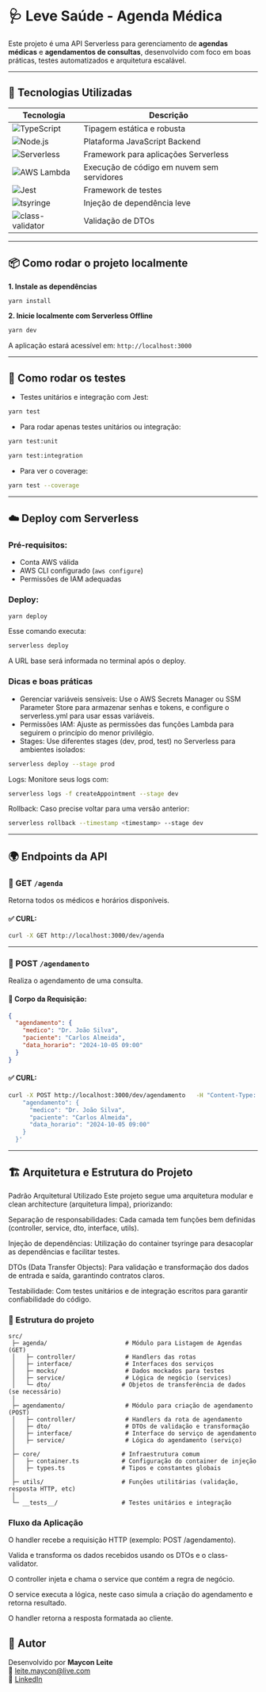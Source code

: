 # 🩺 Leve Saúde - Agenda Médica

Este projeto é uma API Serverless para gerenciamento de **agendas médicas** e **agendamentos de consultas**, desenvolvido com foco em boas práticas, testes automatizados e arquitetura escalável.

---

## 🚀 Tecnologias Utilizadas

| Tecnologia       | Descrição                                      |
|------------------|------------------------------------------------|
| ![TypeScript](https://img.shields.io/badge/-TypeScript-3178c6?logo=typescript&logoColor=white) | Tipagem estática e robusta |
| ![Node.js](https://img.shields.io/badge/-Node.js-339933?logo=node.js&logoColor=white) | Plataforma JavaScript Backend |
| ![Serverless](https://img.shields.io/badge/-Serverless-FD5750?logo=serverless&logoColor=white) | Framework para aplicações Serverless |
| ![AWS Lambda](https://img.shields.io/badge/-AWS%20Lambda-FF9900?logo=amazon-aws&logoColor=white) | Execução de código em nuvem sem servidores |
| ![Jest](https://img.shields.io/badge/-Jest-C21325?logo=jest&logoColor=white) | Framework de testes |
| ![tsyringe](https://img.shields.io/badge/-tsyringe-3178c6?logo=typescript&logoColor=white) | Injeção de dependência leve |
| ![class-validator](https://img.shields.io/badge/-class--validator-3178c6?logo=typescript&logoColor=white) | Validação de DTOs |

---

## 📦 Como rodar o projeto localmente

**1. Instale as dependências**

```bash
yarn install
```

**2. Inicie localmente com Serverless Offline**

```bash
yarn dev
```
A aplicação estará acessível em: `http://localhost:3000`

---
## 🧪 Como rodar os testes

* Testes unitários e integração com Jest:
```bash
yarn test
```

* Para rodar apenas testes unitários ou integração:

```bash
yarn test:unit
```

```bash
yarn test:integration
```

* Para ver o coverage:

```bash
yarn test --coverage
```

---

## ☁️ Deploy com Serverless

### Pré-requisitos:

- Conta AWS válida
- AWS CLI configurado (`aws configure`)
- Permissões de IAM adequadas

### Deploy:

```bash
yarn deploy
```

Esse comando executa:

```bash
serverless deploy
```

A URL base será informada no terminal após o deploy.

### Dicas e boas práticas
* Gerenciar variáveis sensíveis: Use o AWS Secrets Manager ou SSM Parameter Store para armazenar senhas e tokens, e configure o serverless.yml para usar essas variáveis.
* Permissões IAM: Ajuste as permissões das funções Lambda para seguirem o princípio do menor privilégio.
* Stages: Use diferentes stages (dev, prod, test) no Serverless para ambientes isolados:

```bash
serverless deploy --stage prod
```
Logs: Monitore seus logs com:

```bash
serverless logs -f createAppointment --stage dev
```

Rollback: Caso precise voltar para uma versão anterior:

```bash
serverless rollback --timestamp <timestamp> --stage dev
```
---

## 🌍 Endpoints da API

### 📅 GET `/agenda`

Retorna todos os médicos e horários disponíveis.

#### ✅ CURL:
```bash
curl -X GET http://localhost:3000/dev/agenda
```

---

### 📝 POST `/agendamento`

Realiza o agendamento de uma consulta.

#### 🔸 Corpo da Requisição:
```json
{
  "agendamento": {
    "medico": "Dr. João Silva",
    "paciente": "Carlos Almeida",
    "data_horario": "2024-10-05 09:00"
  }
}
```

#### ✅ CURL:
```bash
curl -X POST http://localhost:3000/dev/agendamento   -H "Content-Type: application/json"   -d '{
    "agendamento": {
      "medico": "Dr. João Silva",
      "paciente": "Carlos Almeida",
      "data_horario": "2024-10-05 09:00"
    }
  }'
```

---

## 🏗️ Arquitetura e Estrutura do Projeto
Padrão Arquitetural Utilizado
Este projeto segue uma arquitetura modular e clean architecture (arquitetura limpa), priorizando:

Separação de responsabilidades: Cada camada tem funções bem definidas (controller, service, dto, interface, utils).

Injeção de dependências: Utilização do container tsyringe para desacoplar as dependências e facilitar testes.

DTOs (Data Transfer Objects): Para validação e transformação dos dados de entrada e saída, garantindo contratos claros.

Testabilidade: Com testes unitários e de integração escritos para garantir confiabilidade do código.

### 📁 Estrutura do projeto
``` plaintext
src/
 ├─ agenda/                      # Módulo para Listagem de Agendas (GET)
 │   ├─ controller/              # Handlers das rotas
 │   ├─ interface/               # Interfaces dos serviços
 │   ├─ mocks/                   # Dados mockados para testes
 │   ├─ service/                 # Lógica de negócio (services)
 │   └─ dto/                    # Objetos de transferência de dados (se necessário)
 │
 ├─ agendamento/                 # Módulo para criação de agendamento (POST)
 │   ├─ controller/              # Handlers da rota de agendamento
 │   ├─ dto/                     # DTOs de validação e transformação
 │   ├─ interface/               # Interface do serviço de agendamento
 │   ├─ service/                 # Lógica do agendamento (serviço)
 │
 ├─ core/                       # Infraestrutura comum
 │   ├─ container.ts            # Configuração do container de injeção
 │   ├─ types.ts                # Tipos e constantes globais
 │
 ├─ utils/                      # Funções utilitárias (validação, resposta HTTP, etc)
 │
 └─ __tests__/                  # Testes unitários e integração 
```
### Fluxo da Aplicação
O handler recebe a requisição HTTP (exemplo: POST /agendamento).

Valida e transforma os dados recebidos usando os DTOs e o class-validator.

O controller injeta e chama o service que contém a regra de negócio.

O service executa a lógica, neste caso simula a criação do agendamento e retorna resultado.

O handler retorna a resposta formatada ao cliente.

## 🙌 Autor

Desenvolvido por **Maycon Leite**  
📧 leite.maycon@live.com  
💼 [LinkedIn](https://www.linkedin.com/in/maycon-leite/)
